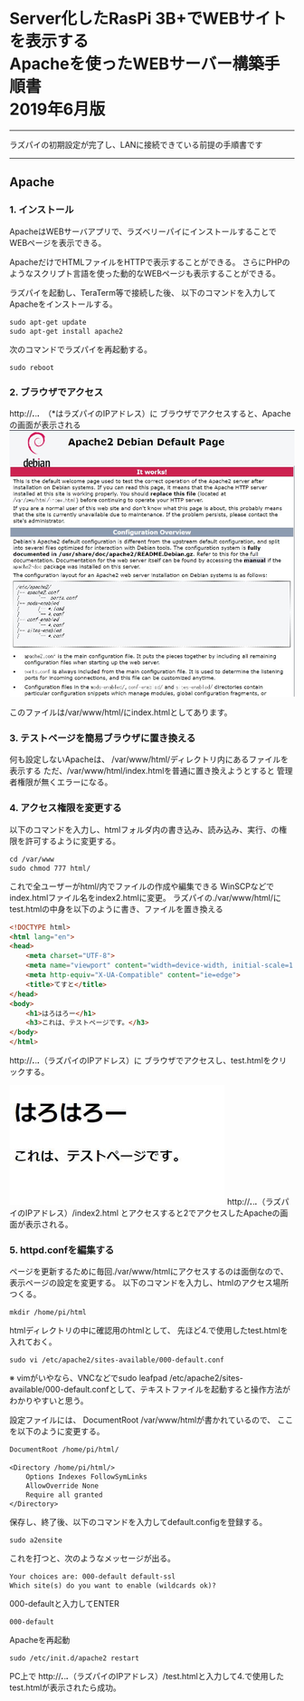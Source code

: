 # Server化したRasPi 3B+でWEBサイトを表示する<br>Apacheを使ったWEBサーバー構築手順書<br>2019年6月版
---
ラズパイの初期設定が完了し、LANに接続できている前提の手順書です

---
## Apache
###  1. インストール
ApacheはWEBサーバアプリで、ラズベリーパイにインストールすることで
WEBページを表示できる。

ApacheだけでHTMLファイルをHTTPで表示することができる。
さらにPHPのようなスクリプト言語を使った動的なWEBページも表示することができる。

ラズパイを起動し、TeraTerm等で接続した後、
以下のコマンドを入力してApacheをインストールする。
```
sudo apt-get update
sudo apt-get install apache2
```
次のコマンドでラズパイを再起動する。
```
sudo reboot
```
###  2. ブラウザでアクセス
http://***.***.***.***　（*はラズパイのIPアドレス）に
ブラウザでアクセスすると、Apacheの画面が表示される
![Apache_page](./img/page.JPG)

このファイルは/var/www/html/にindex.htmlとしてあります。
###  3. テストページを簡易ブラウザに置き換える
何も設定しないApacheは、
/var/www/html/ディレクトリ内にあるファイルを表示する
ただ、/var/www/html/index.htmlを普通に置き換えようとすると
管理者権限が無くエラーになる。
###  4. アクセス権限を変更する
以下のコマンドを入力し、htmlフォルダ内の書き込み、読み込み、実行、の権限を許可するように変更する。
```
cd /var/www
sudo chmod 777 html/
```
これで全ユーザーがhtml/内でファイルの作成や編集できる
WinSCPなどでindex.htmlファイル名をindex2.htmlに変更。
ラズパイの./var/www/html/に
test.htmlの中身を以下のように書き、ファイルを置き換える
```html
<!DOCTYPE html>
<html lang="en">
<head>
	<meta charset="UTF-8">
	<meta name="viewport" content="width=device-width, initial-scale=1.0">
	<meta http-equiv="X-UA-Compatible" content="ie=edge">
	<title>てすと</title>
</head>
<body>
	<h1>はろはろー</h1>
	<h3>これは、テストページです。</h3>
</body>
</html>
```
http://***.***.***.***（ラズパイのIPアドレス）に
ブラウザでアクセスし、test.htmlをクリックする。

![new_page](./img/newpage.JPG)
http://***.***.***.***（ラズパイのIPアドレス）/index2.html
とアクセスすると2でアクセスしたApacheの画面が表示される。
###  5. httpd.confを編集する
ページを更新するために毎回./var/www/htmlにアクセスするのは面倒なので、
表示ページの設定を変更する。
以下のコマンドを入力し、htmlのアクセス場所つくる。
```
mkdir /home/pi/html
```
htmlディレクトリの中に確認用のhtmlとして、
先ほど4.で使用したtest.htmlを入れておく。
```
sudo vi /etc/apache2/sites-available/000-default.conf
```
※ vimがいやなら、VNCなどでsudo leafpad /etc/apache2/sites-available/000-default.confとして、テキストファイルを起動すると操作方法がわかりやすいと思う。

設定ファイルには、
DocumentRoot /var/www/htmlが書かれているので、
ここを以下のように変更する。
```
DocumentRoot /home/pi/html/

<Directory /home/pi/html/>
    Options Indexes FollowSymLinks
    AllowOverride None
    Require all granted
</Directory>
```
保存し、終了後、以下のコマンドを入力してdefault.configを登録する。
```
sudo a2ensite
```
これを打つと、次のようなメッセージが出る。
```
Your choices are: 000-default default-ssl
Which site(s) do you want to enable (wildcards ok)?
```
000-defaultと入力してENTER
```
000-default
```
Apacheを再起動
```
sudo /etc/init.d/apache2 restart
```
PC上で
http://***.***.***.***（ラズパイのIPアドレス）/test.htmlと入力して4.で使用したtest.htmlが表示されたら成功。